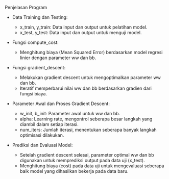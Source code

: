 Penjelasan Program
- Data Training dan Testing:
  - x_train, y_train: Data input dan output untuk pelatihan model.
  - x_test, y_test: Data input dan output untuk menguji model.

- Fungsi compute_cost:
  - Menghitung biaya (Mean Squared Error) berdasarkan model regresi linier dengan parameter ww dan bb.

- Fungsi gradient_descent:
  - Melakukan gradient descent untuk mengoptimalkan parameter ww dan bb.
  - Iteratif memperbarui nilai ww dan bb berdasarkan gradien dari fungsi biaya.

- Parameter Awal dan Proses Gradient Descent:
  - w_init, b_init: Parameter awal untuk ww dan bb.
  - alpha: Learning rate, mengontrol seberapa besar langkah yang diambil dalam setiap iterasi.
  - num_iters: Jumlah iterasi, menentukan seberapa banyak langkah optimisasi dilakukan.

- Prediksi dan Evaluasi Model:
  - Setelah gradient descent selesai, parameter optimal ww dan bb digunakan untuk memprediksi output pada data uji (x_test).
  - Menghitung biaya (cost) pada data uji untuk mengevaluasi seberapa baik model yang dihasilkan bekerja pada data baru.
